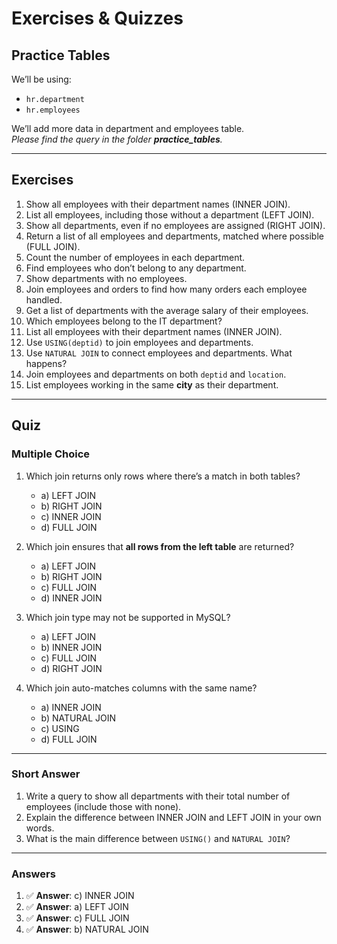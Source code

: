 
# Exercises & Quizzes

## Practice Tables

We’ll be using:

* `hr.department`
* `hr.employees`

We’ll add more data in department and employees table.  
*Please find the query in the folder **practice_tables**.*

---

## Exercises

1. Show all employees with their department names (INNER JOIN).
2. List all employees, including those without a department (LEFT JOIN).
3. Show all departments, even if no employees are assigned (RIGHT JOIN).
4. Return a list of all employees and departments, matched where possible (FULL JOIN).
5. Count the number of employees in each department.
6. Find employees who don’t belong to any department.
7. Show departments with no employees.
8. Join employees and orders to find how many orders each employee handled.
9. Get a list of departments with the average salary of their employees.
10. Which employees belong to the IT department?
11. List all employees with their department names (INNER JOIN).
12. Use `USING(deptid)` to join employees and departments.
13. Use `NATURAL JOIN` to connect employees and departments. What happens?
14. Join employees and departments on both `deptid` and `location`.
15. List employees working in the same **city** as their department.

---

## Quiz

### Multiple Choice

1. Which join returns only rows where there’s a match in both tables?

   * a) LEFT JOIN
   * b) RIGHT JOIN
   * c) INNER JOIN
   * d) FULL JOIN

2. Which join ensures that **all rows from the left table** are returned?

   * a) LEFT JOIN
   * b) RIGHT JOIN
   * c) FULL JOIN
   * d) INNER JOIN

3. Which join type may not be supported in MySQL?

   * a) LEFT JOIN
   * b) INNER JOIN
   * c) FULL JOIN
   * d) RIGHT JOIN

4. Which join auto-matches columns with the same name?

   * a) INNER JOIN
   * b) NATURAL JOIN
   * c) USING
   * d) FULL JOIN

---

### Short Answer

1. Write a query to show all departments with their total number of employees (include those with none).
2. Explain the difference between INNER JOIN and LEFT JOIN in your own words.
3. What is the main difference between `USING()` and `NATURAL JOIN`?

---

### Answers

1. ✅ **Answer**: c) INNER JOIN
2. ✅ **Answer**: a) LEFT JOIN
3. ✅ **Answer**: c) FULL JOIN
4. ✅ **Answer**: b) NATURAL JOIN
